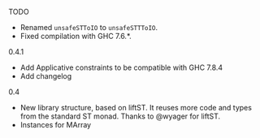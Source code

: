 TODO

  * Renamed `unsafeSTToIO` to `unsafeSTTToIO`.
  * Fixed compilation with GHC 7.6.*.

0.4.1

  * Add Applicative constraints to be compatible with GHC 7.8.4
  * Add changelog

0.4

  * New library structure, based on liftST. It reuses more code and
    types from the standard ST monad. Thanks to @wyager for liftST.
  * Instances for MArray
